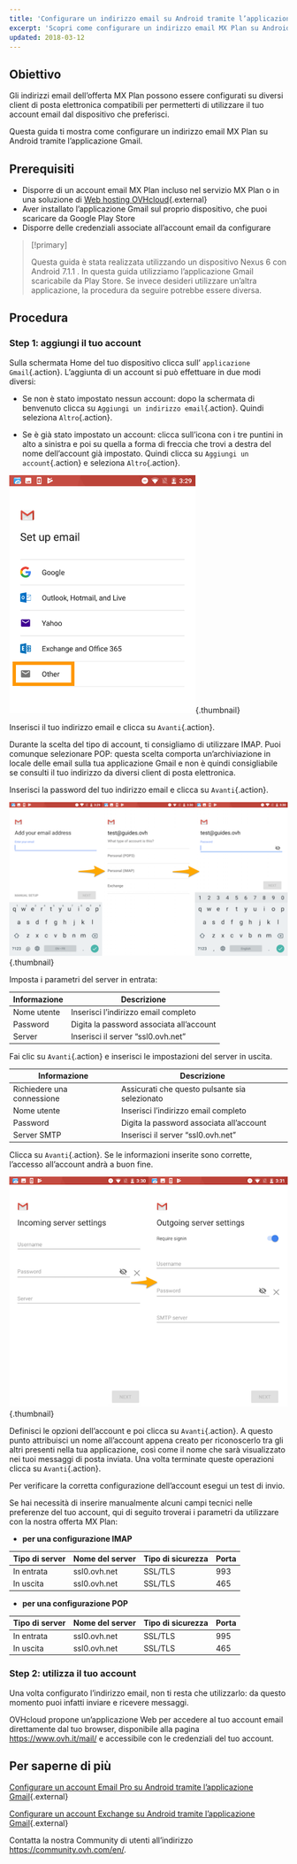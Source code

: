 ```yaml
---
title: 'Configurare un indirizzo email su Android tramite l’applicazione Gmail'
excerpt: 'Scopri come configurare un indirizzo email MX Plan su Android tramite l’applicazione Gmail'
updated: 2018-03-12
---
```


## Obiettivo

Gli indirizzi email dell’offerta MX Plan possono essere configurati su diversi client di posta elettronica compatibili per permetterti di utilizzare il tuo account email dal dispositivo che preferisci.

Questa guida ti mostra come configurare un indirizzo email MX Plan su Android tramite l’applicazione Gmail.

## Prerequisiti

- Disporre di un account email MX Plan incluso nel servizio MX Plan o in una soluzione di [Web hosting OVHcloud](https://www.ovhcloud.com/it/web-hosting/){.external}
- Aver installato l’applicazione Gmail sul proprio dispositivo, che puoi scaricare da Google Play Store
- Disporre delle credenziali associate all’account email da configurare

> [!primary]
>
> Questa guida è stata realizzata utilizzando un dispositivo Nexus 6 con Android 7.1.1 . In questa guida utilizziamo l’applicazione Gmail scaricabile da Play Store. Se invece desideri utilizzare un’altra applicazione, la procedura da seguire potrebbe essere diversa.
>

## Procedura

### Step 1: aggiungi il tuo account

Sulla schermata Home del tuo dispositivo clicca sull’ `applicazione Gmail`{.action}. L’aggiunta di un account si può effettuare in due modi diversi:

- Se non è stato impostato nessun account: dopo la schermata di benvenuto clicca su `Aggiungi un indirizzo email`{.action}. Quindi seleziona `Altro`{.action}.

- Se è già stato impostato un account: clicca sull’icona con i tre puntini in alto a sinistra e poi su quella a forma di freccia che trovi a destra del nome dell’account già impostato.  Quindi clicca su `Aggiungi un account`{.action} e seleziona `Altro`{.action}. 

![mxplan](images/configuration-gmail-application-android-step1.png){.thumbnail}

Inserisci il tuo indirizzo email e clicca su `Avanti`{.action}.

Durante la scelta del tipo di account, ti consigliamo di utilizzare IMAP.  Puoi comunque selezionare POP: questa scelta comporta un’archiviazione in locale delle email sulla tua applicazione Gmail e non è quindi consigliabile se consulti il tuo indirizzo da diversi client di posta elettronica. 

Inserisci la password del tuo indirizzo email e clicca su `Avanti`{.action}.

![mxplan](images/configuration-gmail-application-android-step2.png){.thumbnail}

Imposta i parametri del server in entrata:

|Informazione|Descrizione| 
|---|---| 
|Nome utente|Inserisci l’indirizzo email completo|  
|Password|Digita la password associata all’account|
|Server|Inserisci il server “ssl0.ovh.net”|

Fai clic su `Avanti`{.action} e inserisci le impostazioni del server in uscita. 

|Informazione|Descrizione| 
|---|---| 
|Richiedere una connessione|Assicurati che questo pulsante sia selezionato|
|Nome utente|Inserisci l’indirizzo email completo|  
|Password|Digita la password associata all’account|
|Server SMTP|Inserisci il server “ssl0.ovh.net”|

Clicca su `Avanti`{.action}. Se le informazioni inserite sono corrette, l’accesso all’account andrà a buon fine.

![mxplan](images/configuration-gmail-application-android-step3.png){.thumbnail}

Definisci le opzioni dell’account e poi clicca su `Avanti`{.action}. A questo punto attribuisci un nome all’account appena creato per riconoscerlo tra gli altri presenti nella tua applicazione, così come il nome che sarà visualizzato nei tuoi messaggi di posta inviata. Una volta terminate queste operazioni clicca su `Avanti`{.action}.

Per verificare la corretta configurazione dell’account esegui un test di invio.

Se hai necessità di inserire manualmente alcuni campi tecnici nelle preferenze del tuo account, qui di seguito troverai i parametri da utilizzare con la nostra offerta MX Plan:

- **per una configurazione IMAP**

|Tipo di server|Nome del server|Tipo di sicurezza|Porta|
|---|---|---|---|
|In entrata|ssl0.ovh.net|SSL/TLS|993|
|In uscita|ssl0.ovh.net|SSL/TLS|465|

- **per una configurazione POP**

|Tipo di server|Nome del server|Tipo di sicurezza|Porta|
|---|---|---|---|
|In entrata|ssl0.ovh.net|SSL/TLS|995|
|In uscita|ssl0.ovh.net|SSL/TLS|465|

### Step 2: utilizza il tuo account

Una volta configurato l’indirizzo email, non ti resta che utilizzarlo: da questo momento puoi infatti inviare e ricevere messaggi.

OVHcloud propone un’applicazione Web per accedere al tuo account email direttamente dal tuo browser, disponibile alla pagina <https://www.ovh.it/mail/> e accessibile con le credenziali del tuo account.

## Per saperne di più

[Configurare un account Email Pro su Android tramite l’applicazione Gmail](/pages/web_cloud/email_and_collaborative_solutions/email_pro/how_to_configure_android){.external}

[Configurare un account Exchange su Android tramite l’applicazione Gmail](/pages/web_cloud/email_and_collaborative_solutions/microsoft_exchange/how_to_configure_android){.external}

Contatta la nostra Community di utenti all’indirizzo <https://community.ovh.com/en/>.